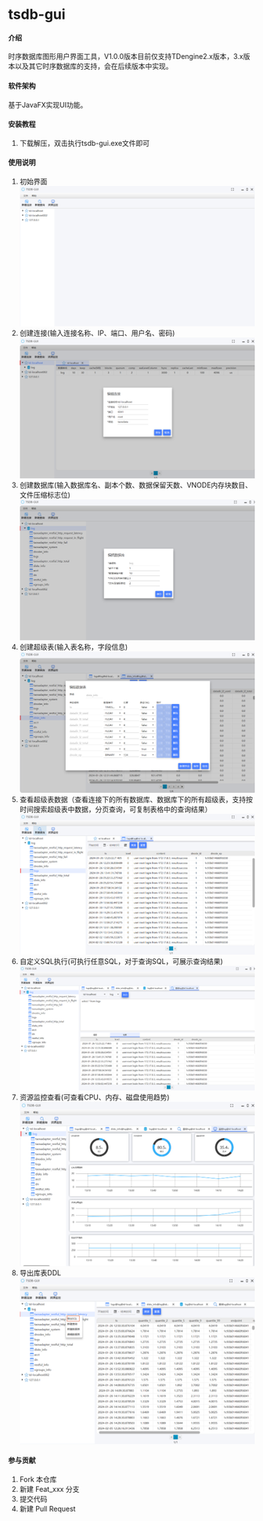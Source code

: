 # tsdb-gui

#### 介绍
时序数据库图形用户界面工具，V1.0.0版本目前仅支持TDengine2.x版本，3.x版本以及其它时序数据库的支持，会在后续版本中实现。

#### 软件架构
基于JavaFX实现UI功能。


#### 安装教程

1.  下载解压，双击执行tsdb-gui.exe文件即可

#### 使用说明

1.  初始界面
![输入图片说明](tdengine/src/main/resources/images/readme/start.png)
2.  创建连接(输入连接名称、IP、端口、用户名、密码)
![输入图片说明](tdengine/src/main/resources/images/readme/createConnection.png)
3.  创建数据库(输入数据库名、副本个数、数据保留天数、VNODE内存块数目、文件压缩标志位)
![输入图片说明](tdengine/src/main/resources/images/readme/createDB.png)
4.  创建超级表(输入表名称，字段信息)
![输入图片说明](tdengine/src/main/resources/images/readme/createSTB.png)
5. 查看超级表数据（查看连接下的所有数据库、数据库下的所有超级表，支持按时间搜索超级表中数据，分页查询，可复制表格中的查询结果）
![输入图片说明](tdengine/src/main/resources/images/readme/queryStbRecord.png)
6. 自定义SQL执行(可执行任意SQL，对于查询SQL，可展示查询结果)
![输入图片说明](tdengine/src/main/resources/images/readme/executeSQL.png)
7. 资源监控查看(可查看CPU、内存、磁盘使用趋势)
![输入图片说明](tdengine/src/main/resources/images/resourceMonitor.png)
8. 导出库表DDL
![输入图片说明](tdengine/src/main/resources/images/readme/exportDDL.png)
#### 参与贡献

1.  Fork 本仓库
2.  新建 Feat_xxx 分支
3.  提交代码
4.  新建 Pull Request


